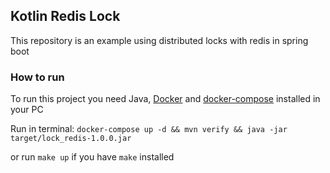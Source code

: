 ## Kotlin Redis Lock

This repository is an example using distributed locks with redis in spring boot

### How to run

To run this project you need Java, [Docker](https://docs.docker.com/engine/install/) and [docker-compose](https://docs.docker.com/compose/install/) installed in your PC

Run in terminal:
    `docker-compose up -d && mvn verify && java -jar target/lock_redis-1.0.0.jar`

or run `make up` if you have `make` installed



